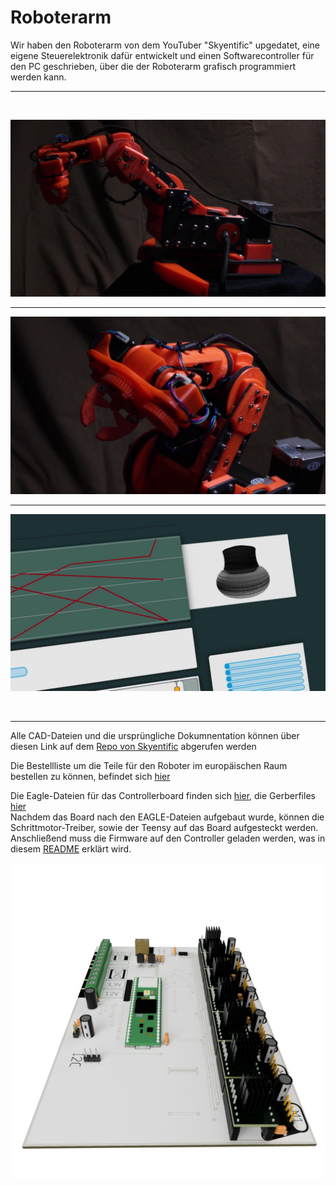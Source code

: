 
# Roboterarm

Wir haben den Roboterarm von dem YouTuber "Skyentific" upgedatet, eine eigene Steuerelektronik dafür entwickelt und einen Softwarecontroller für den PC geschrieben, über die der Roboterarm grafisch programmiert werden kann.
<hr>
<br>

![Board Preview](https://github.com/AMPrO-3D/Roboterarm/blob/main/blob/Bilder/StartA1.jpg?raw=true)
<br>

<hr>


![Board Preview](https://github.com/AMPrO-3D/Roboterarm/blob/main/blob/Bilder/StartA2.jpg?raw=true)
<br>

<hr>


![Board Preview](https://github.com/AMPrO-3D/Roboterarm/blob/main/blob/Bilder/StartA0.jpg?raw=true)

<br>
<hr>

Alle CAD-Dateien und die ursprüngliche Dokumnentation können über diesen Link auf dem [Repo von Skyentific](https://github.com/SkyentificGit/SmallRobotArm) abgerufen werden
<br>

Die Bestellliste um die Teile für den Roboter im europäischen Raum bestellen zu können, befindet sich [hier](/Warenkorb)
<br>

Die Eagle-Dateien für das Controllerboard finden sich [hier](/Elektronik/Eagle), die Gerberfiles [hier](/Elektronik/Gerber)
<br>
Nachdem das Board nach den EAGLE-Dateien aufgebaut wurde, können die Schrittmotor-Treiber, sowie der Teensy auf das Board aufgesteckt werden.
<br>
Anschließend muss die Firmware auf den Controller geladen werden, was in diesem [README](/Firmware) erklärt wird.


![Board Preview](https://github.com/AMPrO-3D/Roboterarm/blob/main/blob/Bilder/MainboardC2.png?raw=true)
